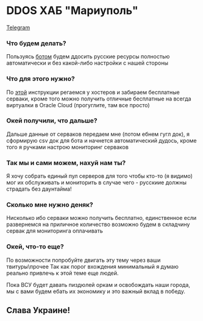 # DDOS ХАБ "Мариуполь"
[Telegram](https://t.me/+mRCzl3gpeJM4ODRi)
### Что будем делать?
Пользуясь [ботом](https://itarmy.com.ua/bot/) будем ддосить русские ресурсы полностью автоматически и без какой-либо настройки с нашей стороны
### Что для этого нужно?
По [этой](https://itarmy.com.ua/vps/) инструкции регаемся у хостеров и забираем бесплатные серваки, кроме того можно получить отличные бесплатные на всегда виртуалки в Oracle Cloud (прогуглите, там все просто)
### Окей получили, что дальше?
Дальше данные от серваков передаем мне (потом ебнем гугл док), я сформирую csv док для бота и начнется автоматический дудось, кроме того я ручками настрою мониторинг серваков
### Так мы и сами можем, нахуй нам ты?
Я хочу собрать единый пул серверов для того чтобы кто-то (я видимо) мог их обслуживать и мониторить в случае чего - русскиие должны страдать без даунтайма!
### Сколько мне нужно деняк?
Нисколько ибо серваки можно получить бесплатно, единственное если развернемся на приличное количество возможно будем в складчину сервак для мониторинга оплачивать
### Окей, что-то еще?
По возможности попробуйте двигать эту тему через ваши твитуры\прочее
Так как порог вхождения минимальный я думаю реально привлечь к этой теме еще людей.

Пока ВСУ будет давать пиздюлей оркам и освобождать наши города, мы с вами будем ебать их экономику и это важный вклад в победу.

## Слава Украине!
